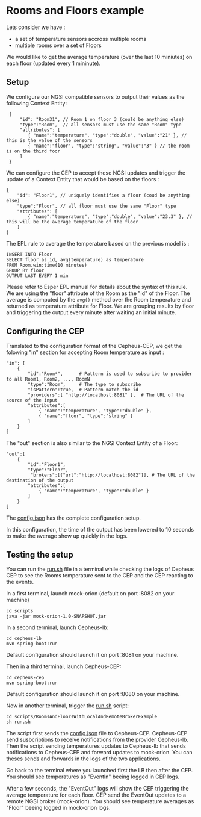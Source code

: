 # Rooms and Floors example

Lets consider we have :
 - a set of temperature sensors accross multiple rooms
 - multiple rooms over a set of Floors

We would like to get the average temperature (over the last 10 miniutes) on each floor (updated every 1 mininute).

## Setup

We configure our NGSI compatible sensors to output their values as the following Context Entity:

     {
         "id": "Room31", // Room 1 on floor 3 (could be anything else)
         "type":"Room",  // all sensors must use the same "Room" type
         "attributes": [
            { "name":"temperature", "type":"double", "value":"21" }, // this is the value of the sensors
            { "name":"floor", "type":"string", "value":"3" } // the room is on the third foor
         ]
     }

We can configure the CEP to accept these NGSI updates and trigger the update of
a Context Entity that would be based on the floors :

    {
        "id": "Floor1", // uniquely identifies a floor (coud be anything else)
        "type":"Floor", // all floor must use the same "Floor" type
        "attributes": [
            { "name":"temperature", "type":"double", "value":"23.3" }, // this will be the average temperature of the floor
        ]
    }

The EPL rule to average the temperature based on the previous model is :

    INSERT INTO Floor
    SELECT floor as id, avg(temperature) as temperature
    FROM Room.win:time(10 minutes)
    GROUP BY floor
    OUTPUT LAST EVERY 1 min

Please refer to Esper EPL manual for details about the syntax of this rule.
We are using the "floor" attribute of the Room as the "id" of the Floor.
The average is computed by the `avg()` method over the Room temperature and returned as temperature attribute for Floor.
We are grouping results by floor and triggering the output every minute after waiting an initial minute.

## Configuring the CEP

Translated to the configuration format of the Cepheus-CEP, we get the folowing "in" section for accepting Room temperature as input :

    "in": [
        {
            "id":"Room*",      # Pattern is used to subscribe to provider to all Room1, Room2, ..., RoomN
            "type":"Room",     # The type to subscribe
            "isPattern":true,  # Pattern match the id
            "providers":[ "http://localhost:8081" ],  # The URL of the source of the input
            "attributes":[
                { "name":"temperature", "type":"double" },
                { "name":"floor", "type":"string" }
            ]
        }
    ]

The "out" section is also similar to the NGSI Context Entity of a Floor:

    "out":[
        {
            "id":"Floor1",
            "type":"Floor",
             "brokers":[{"url":"http://localhost:8082"}], # The URL of the destination of the output
            "attributes":[
                { "name":"temperature", "type":"double" }
            ]
        }
    ]

The [config.json](config.json) has the complete configuration setup.

In this configuration, the time of the output has been lowered to 10 seconds
to make the average show up quickly in the logs.

## Testing the setup

You can run the [run.sh](run.sh) file in a terminal while checking the logs of Cepheus CEP
to see the Rooms temperature sent to the CEP and the CEP reacting to the events.

In a first terminal, launch mock-orion (default on port :8082 on your machine)

    cd scripts
    java -jar mock-orion-1.0-SNAPSHOT.jar

In a second terminal, launch Cepheus-lb:

    cd cepheus-lb
    mvn spring-boot:run

Default configuration should launch it on port :8081 on your machine.

Then in a third terminal, launch Cepheus-CEP:

    cd cepheus-cep
    mvn spring-boot:run

Default configuration should launch it on port :8080 on your machine.

Now in another terminal, trigger the [run.sh](run.sh) script:

    cd scripts/RoomsAndFloorsWithLocalAndRemoteBrokerExample
    sh run.sh

The script first sends the [config.json](config.json) file to Cepheus-CEP.
Cepheus-CEP send susbcriptions to receive notifications from the provider Cepheus-lb.
Then the script sending temperatures updates to Cepheus-lb that sends notifications to Cepheus-CEP and forward updates to mock-orion.
You can theses sends and forwards in the logs of the two applications.

Go back to the terminal where you launched first the LB then after the CEP. You should see temperatures as "EventIn" beeing logged in CEP logs.

After a few seconds, the "EventOut" logs will show the CEP triggering the average temperature for each floor.
CEP send the EventOut updates to a remote NGSI broker (mock-orion).
You should see temperature averages as "Floor" beeing logged in mock-orion logs.